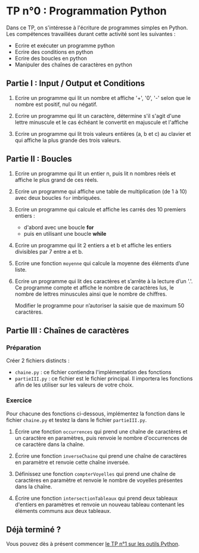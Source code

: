 # TP n°0 : Programmation Python

Dans ce TP, on s'intéresse à l'écriture de programmes simples en Python. Les compétences travaillées durant cette activité sont les suivantes :

- Ecrire et exécuter un programme python
- Ecrire des conditions en python
- Ecrire des boucles en python
- Manipuler des chaînes de caractères en python

## Partie I : Input / Output et Conditions

1. Ecrire un programme qui lit un nombre et affiche '+', '0', '-' selon que le nombre est positif, nul ou négatif.

2. Ecrire un programme qui lit un caractère, détermine s'il s'agit d'une lettre minuscule et le cas échéant le convertit en majuscule et l'affiche

3. Ecrire un programme qui lit trois valeurs entières (a, b et c) au clavier et qui affiche la plus grande des trois valeurs.

## Partie II : Boucles

1.  Ecrire un programme qui lit un entier n, puis lit n nombres réels et affiche le plus grand de ces réels.

1.  Ecrire un programme qui affiche une table de multiplication (de 1 à 10) avec deux boucles `for` imbriquées.

1.  Ecrire un programme qui calcule et affiche les carrés des 10 premiers entiers :

    - d'abord avec une boucle **for**
    - puis en utilisant une boucle **while**

1.  Ecrire un programme qui lit 2 entiers a et b et affiche les entiers divisibles par 7 entre a et b.

1.  Ecrire une fonction `moyenne` qui calcule la moyenne des éléments d’une liste.

1.  Ecrire un programme qui lit des caractères et s’arrête à la lecture d’un '.'. Ce programme compte et affiche le nombre de caractères lus, le nombre de lettres minuscules ainsi que le nombre de chiffres.

    Modifier le programme pour n’autoriser la saisie que de maximum 50 caractères.

## Partie III : Chaînes de caractères

### Préparation

Créer 2 fichiers distincts :

- `chaine.py` : ce fichier contiendra l'implémentation des fonctions
- `partieIII.py` : ce fichier est le fichier principal. Il importera les fonctions afin de les utiliser sur les valeurs de votre choix.

### Exercice

Pour chacune des fonctions ci-dessous, implémentez la fonction dans le fichier `chaine.py` et testez la dans le fichier `partieIII.py`.

1.  Écrire une fonction `occurrences` qui prend une chaîne de caractères et un caractère en paramètres, puis renvoie le nombre d'occurrences de ce caractère dans la chaîne.

2.  Écrire une fonction `inverseChaine` qui prend une chaîne de caractères en paramètre et renvoie cette chaîne inversée.
3.  Définissez une fonction `compterVoyelles` qui prend une chaîne de caractères en paramètre et renvoie le nombre de voyelles présentes dans la chaîne.
4.  Écrire une fonction `intersectionTableaux` qui prend deux tableaux d'entiers en paramètres et renvoie un nouveau tableau contenant les éléments communs aux deux tableaux.

## Déjà terminé ?

Vous pouvez dès à présent commencer [le TP n°1 sur les outils Python](../TP1-Python&Outils/README.md).

